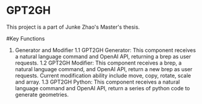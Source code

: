 # GPT2GH
This project is a part of Junke Zhao's Master's thesis. 

#Key Functions
1. Generator and Modifier
   1.1 GPT2GH Generator: This component receives a natural language command and OpenAI API, returning a brep as user requests.
   1.2 GPT2GH Modifier: This component receives a brep, a natural language command, and OpenAI API, return a new brep as user requests. Current modification ability include move, copy, rotate, scale and array.
   1.3 GPT2GH Python: This component receives a natural language command and OpenAI API, return a series of python code to generate geometries.
   
